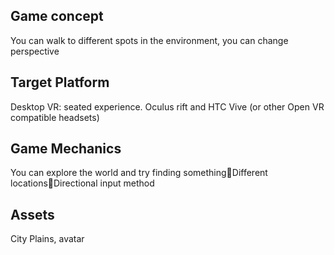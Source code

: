 ## Game concept
You can walk to different spots in the environment, you can change perspective
## Target Platform 
Desktop VR: seated experience. Oculus rift and HTC Vive (or other Open VR compatible headsets)
## Game Mechanics
You can explore the world and try finding somethingDifferent locationsDirectional input method
## Assets
City Plains, avatar